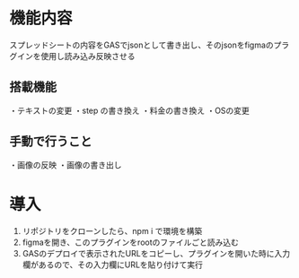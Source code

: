 # 機能内容
スプレッドシートの内容をGASでjsonとして書き出し、そのjsonをfigmaのプラグインを使用し読み込み反映させる

## 搭載機能
・テキストの変更
・step の書き換え
・料金の書き換え
・OSの変更

## 手動で行うこと
・画像の反映
・画像の書き出し

# 導入
1. リポジトリをクローンしたら、npm i で環境を構築
2. figmaを開き、このプラグインをrootのファイルごと読み込む
3. GASのデプロイで表示されたURLをコピーし、プラグインを開いた時に入力欄があるので、その入力欄にURLを貼り付けて実行
